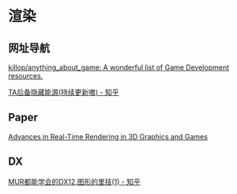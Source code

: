 # 渲染


## 网址导航

[killop/anything_about_game: A wonderful list of Game Development resources.](https://github.com/killop/anything_about_game#shader-compiler)

[TA后备隐藏能源(持续更新嗷) - 知乎](https://zhuanlan.zhihu.com/p/265590519)

## Paper

[Advances in Real-Time Rendering in 3D Graphics and Games](http://advances.realtimerendering.com)

## DX

[MUR都能学会的DX12,图形的里技(1) - 知乎](https://zhuanlan.zhihu.com/p/356687489)